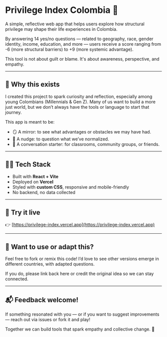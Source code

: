 # Privilege Index Colombia 🧭

A simple, reflective web app that helps users explore how structural privilege may shape their life experiences in Colombia.

By answering 14 yes/no questions — related to geography, race, gender identity, income, education, and more — users receive a score ranging from -6 (more structural barriers) to +9 (more systemic advantage).

This tool is not about guilt or blame. It's about awareness, perspective, and empathy.

---

## 🌟 Why this exists

I created this project to spark curiosity and reflection, especially among young Colombians (Millennials & Gen Z). Many of us want to build a more just world, but we don’t always have the tools or language to start that journey.

This app is meant to be:
- 🪞 A mirror: to see what advantages or obstacles we may have had.
- 🧠 A nudge: to question what we’ve normalized.
- 💬 A conversation starter: for classrooms, community groups, or friends.

---

## 🧑‍💻 Tech Stack

- Built with **React + Vite**
- Deployed on **Vercel**
- Styled with **custom CSS**, responsive and mobile-friendly
- No backend, no data collected

---

## 🧪 Try it live

👉 [https://privilege-index.vercel.app](https://privilege-index.vercel.app)

---

## 🤔 Want to use or adapt this?

Feel free to fork or remix this code! I’d love to see other versions emerge in different countries, with adapted questions.

If you do, please link back here or credit the original idea so we can stay connected.

---

## 📬 Feedback welcome!

If something resonated with you — or if you want to suggest improvements — reach out via issues or fork it and play!

Together we can build tools that spark empathy and collective change. 💜
